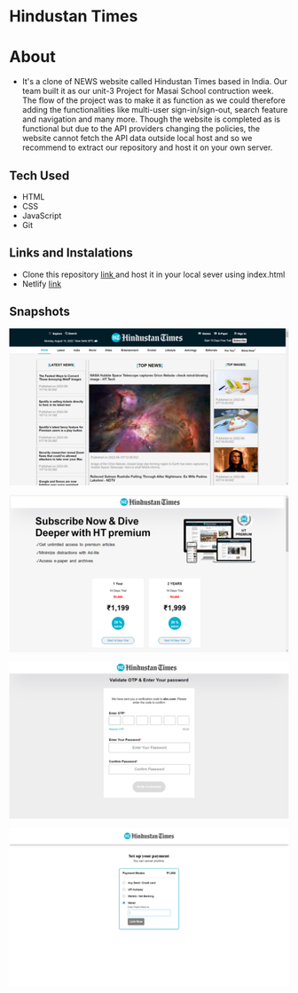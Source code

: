 # Hindustan Times

# About

* It's a clone of NEWS website called Hindustan Times based in India. Our team built it as our unit-3 Project for Masai School contruction week. The flow of the project was to make it as function as we could therefore adding the functionalities like multi-user sign-in/sign-out, search feature and navigation and many more. Though the website is completed as is functional but due to the API providers changing the policies, the website cannot fetch the API data outside local host and so we recommend to extract our repository and host it on your own server.


## Tech Used

* HTML
* CSS
* JavaScript
* Git

## Links and Instalations

* Clone this repository [ link ](https://github.com/mrFarooque/HindustanNews) and host it in your local sever using index.html
* Netlify [ link ](https://clonehindustantimes.netlify.app/)

## Snapshots

![Home Page](./projectImg/HomePage.png)

![Subscrition Page](./projectImg/Subsrciption.png)

![Sign-in Page](./projectImg/Sign_in.png)

![Payment Page](./projectImg/payment.png)
